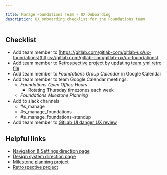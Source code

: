 ```yaml
---

title: Manage Foundations Team - UX Onboarding
description: UX onboarding checklist for the Foundations team
---
```


## Checklist

- Add team member to [https://gitlab.com/gitlab-com/gitlab-ux/ux-foundations](https://gitlab.com/gitlab-com/gitlab-ux/ux-foundations)
- Add team member to [Retrospective project](https://gitlab.com/gl-retrospectives/ecosystem-stage/foundations-group) by updating [team.yml retro file](https://gitlab.com/gitlab-org/async-retrospectives/-/blob/master/teams.yml)
- Add team member to *Foundations Group Calendar* in Google Calendar
- Add team member to team Google Calendar meetings:
    - *Foundations Open Office Hours*
        - Rotating Thursday timezones each week
    - *Foundations Milestone Planning*
- Add to slack channels
    - #s_manage
    - #s_manage_foundations
    - #s_manage_foundations-standup
- Add team member to [GitLab UI danger UX review](https://gitlab.com/gitlab-org/gitlab-ui/-/blob/main/danger/simple_ux_review/Dangerfile#L5)

## Helpful links

- [Navigation & Settings direction page](https://about.gitlab.com/direction/manage/foundations/navigation_settings/)
- [Design system direction page](https://about.gitlab.com/direction/manage/foundations/design_system/)
- [Milestone planning project](https://gitlab.com/gitlab-org/ecosystem-stage/team-tasks)
- [Retrospective project](https://gitlab.com/gl-retrospectives/ecosystem-stage/foundations-group)
